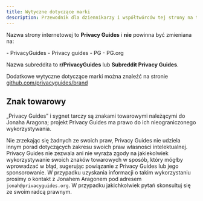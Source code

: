 ```yaml
---
title: Wytyczne dotyczące marki
description: Przewodnik dla dziennikarzy i współtwórców tej strony na temat prawidłowego używania znaku słownego i logo Privacy Guides.
---
```


Nazwa strony internetowej to **Privacy Guides** i **nie** powinna być zmieniana na:

<div class="pg-red" markdown>
- PrivacyGuides
- Privacy guides
- PG
- PG.org
</div>

Nazwa subreddita to **r/PrivacyGuides** lub **Subreddit Privacy Guides**.

Dodatkowe wytyczne dotyczące marki można znaleźć na stronie [github.com/privacyguides/brand](https://github.com/privacyguides/brand)

## Znak towarowy

„Privacy Guides” i sygnet tarczy są znakami towarowymi należącymi do Jonaha Aragona; projekt Privacy Guides ma prawo do ich nieograniczonego wykorzystywania.

Nie zrzekając się żadnych ze swoich praw, Privacy Guides nie udziela innym porad dotyczących zakresu swoich praw własności intelektualnej. Privacy Guides nie zezwala ani nie wyraża zgody na jakiekolwiek wykorzystywanie swoich znaków towarowych w sposób, który mógłby wprowadzać w błąd, sugerując powiązanie z Privacy Guides lub jego sponsorowanie. W przypadku uzyskania informacji o takim wykorzystaniu prosimy o kontakt z Jonahem Aragonem pod adresem `jonah@privacyguides.org`. W przypadku jakichkolwiek pytań skonsultuj się ze swoim radcą prawnym.
